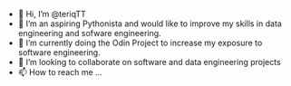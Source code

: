 - 👋 Hi, I’m @teriqTT
- 👀 I’m an aspiring Pythonista and would like to improve my skills in data engineering and sofware engineering.
- 🌱 I’m currently doing the Odin Project to increase my exposure to software engineering.
- 💞️ I’m looking to collaborate on software and data engineering projects
- 📫 How to reach me ...

<!---
teriqTT/teriqTT is a ✨ special ✨ repository because its `README.md` (this file) appears on your GitHub profile.
You can click the Preview link to take a look at your changes.
--->
